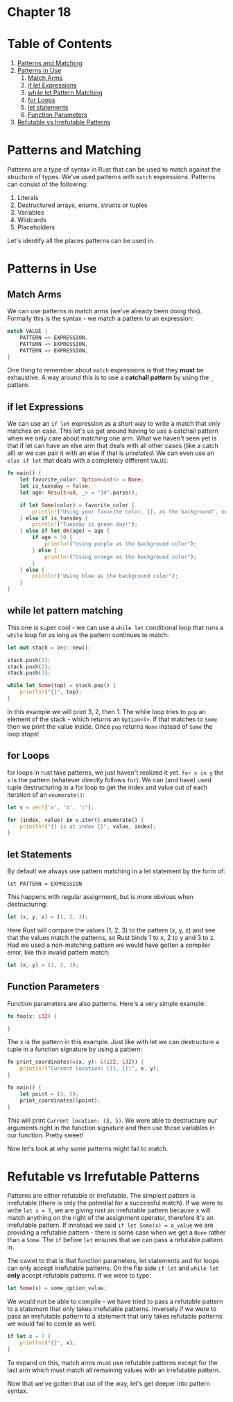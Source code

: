 # Chapter 18

# Table of Contents
1. [Patterns and Matching](#patterns-and-matching)
2. [Patterns in Use](#patterns-in-use)
    1. [Match Arms](#match-arms)
    2. [if let Expressions](#if-let-expressions)
    3. [while let Pattern Matching](#while-let-pattern-matching)
    4. [for Loops](#for-loops)
    5. [let statements](#let-statements)
    6. [Function Parameters](#function-parameters)
3. [Refutable vs Irrefutable Patterns](#refutable-vs-irrefutable-patterns)

# Patterns and Matching

Patterns are a type of syntax in Rust that can be used to match against the
structure of types. We've used patterns with `match` expressions. Patterns can
consist of the following:

1. Literals
2. Destructured arrays, enums, structs or tuples
3. Variables
4. Wildcards
5. Placeholders

Let's identify all the places patterns can be used in. 

# Patterns in Use

## Match Arms

We can use patterns in match arms (we've already been doing this).  Formally
this is the syntax - we match a pattern to an expression:

```Rust
match VALUE {
    PATTERN => EXPRESSION,
    PATTERN => EXPRESSION,
    PATTERN => EXPRESSION,
}
```

One thing to remember about `match` expressions is that they **must** be
exhaustive.  A way around this is to use a **catchall pattern** by using the `_`
pattern.

## if let Expressions

We can use an `if let` expression as a short way to write a match that only
matches on case. This let's us get around having to use a catchall pattern when
we only care about matching one arm. What we haven't seen yet is that if let can
have an else arm that deals with all other cases (like a catch all) or we can
pair it with an else if that is _unrelated_.  We can even use an `else if let`
that deals with a completely different `VALUE`:

```rust
fn main() {
    let favorite_color: Option<&str> = None;
    let is_tuesday = false;
    let age: Result<u8, _> = "34".parse();

    if let Some(color) = favorite_color {
        println!("Using your favorite color, {}, as the background", color);
    } else if is_tuesday {
        println!("Tuesday is green day!");
    } else if let Ok(age) = age {
        if age > 30 {
            println!("Using purple as the background color");
        } else {
            println!("Using orange as the background color");
        }
    } else {
        println!("Using blue as the background color");
    }
}
```

## while let pattern matching

This one is super cool - we can use a `while let` conditional loop that runs a
`while` loop for as long as the pattern continues to match:

```rust
let mut stack = Vec::new();

stack.push(1);
stack.push(2);
stack.push(3);

while let Some(top) = stack.pop() {
    println!("{}", top);
}
```

In this example we will print 3, 2, then 1.  The while loop tries to `pop` an
element of the stack - which returns an `Option<T>`. If that matches to `Some`
then we print the value inside.  Once `pop` returns `None` instead of `Some`
the loop stops!

## for Loops

for loops in rust take patterns, we just haven't realized it yet.  `for x in y`
the `x` is the pattern (whatever directly follows `for`).  We can (and have)
used tuple destructuring in a for loop to get the index and value out of each
iteration of an `enumerate()`:

```rust
let v = vec!['a', 'b', 'c'];

for (index, value) in v.iter().enumerate() {
    println!("{} is at index {}", value, index);
}
```

## let Statements

By default we always use pattern matching in a let statement by the form of:

```
let PATTERN = EXPRESSION
```

This happens with regular assignment, but is more obvious when destructuring:

```rust
let (x, y, z) = (1, 2, 3);
```

Here Rust will compare the values (1, 2, 3) to the pattern (x, y, z) and see
that the values match the patterns, so Rust binds 1 to x, 2 to y and 3 to z.
Had we used a non-matching pattern we would have gotten a compiler error, like
this invalid pattern match:

```Rust
let (x, y) = (1, 2, 3);
```

## Function Parameters

Function parameters are also patterns. Here's a very simple example:

```Rust
fn foo(x: i32) {

}
```

The x is the pattern in this example. Just like with let we can destructure a
tuple in a function signature by using a pattern:

```Rust
fn print_coordinates(&(x, y): &(i32, i32)) {
    println!("Current location: ({}, {})", x, y);
}

fn main() {
    let point = (3, 5);
    print_coordinates(&point);
}
```

This will print `Current location: (3, 5)`.  We were able to destructure our
arguments right in the function signature and then use those variables in our
function. Pretty sweet!

Now let's look at why some patterns might fail to match.

# Refutable vs Irrefutable Patterns

Patterns are either refutable or irrefutable. The simplest pattern is
irrefutable (there is only the potential for a successful match).  If we were to
write `let x = 7`, we are giving rust an irrefutable pattern because x will
match anything on the right of the assignment operator, therefore it's an
irrefutable pattern.  If innstead we said `if let Some(x) = a_value` we are
providing a refutable pattern - there is some case when we get a `None` rather
than a `Some`.  The `if` before `let` ensures that we can pass a refutable
pattern in.

The caviet to that is that function parameters, let statements and for loops can
only accept irrefutable patterns.  On the flip side `if let` and `while let`
**only** accept refutable patterns.  If we were to type:

```Rust
let Some(x) = some_option_value;
```

We would not be able to compile - we have tried to pass a refutable pattern to a
statement that only takes irrefutable patterns.  Inversely if we were to pass an
irrefutable pattern to a statement that only takes refutable patterns we would
fail to comile as well:

```Rust
if let x = 7 {
    println!("{}", x);
}
```

To expand on this, match arms must use refutable patterns except for the last
arm which must match all remaining values with an irrefutable pattern.

Now that we've gotten that out of the way, let's get deeper into pattern syntax.


